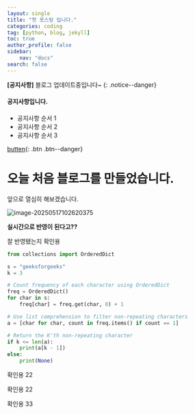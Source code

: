 ```yaml
---
layout: single
title: "첫 포스팅 입니다."
categories: coding
tag: [python, blog, jekyll]
toc: true
author_profile: false
sidebar:
    nav: "docs"
search: false
---
```


**[공지사항]** 블로그 업데이트중입니다~ 
{: .notice--danger}
<div class="notice--success">
<h4>공지사항입니다.</h4>
<ul>
    <li> 공지사항 순서 1 </li>
    <li> 공지사항 순서 2 </li>
    <li> 공지사항 순서 3 </li>
</ul>
</div>

[butten](google.com){: .btn .btn--danger}

# 오늘 처음 블로그를 만들었습니다.

앞으로 열심히 해보겠습니다.

![image-20250517102620375](C:\gitblog\lbakim.github.io\images\2025-05-14-first\image-20250517102620375.png)

**실시간으로 반영이 된다고??**



잘 반영됐는지 확인용 

```python
from collections import OrderedDict

s = "geeksforgeeks"
k = 3

# Count frequency of each character using OrderedDict
freq = OrderedDict()
for char in s:
    freq[char] = freq.get(char, 0) + 1

# Use list comprehension to filter non-repeating characters
a = [char for char, count in freq.items() if count == 1]

# Return the K'th non-repeating character
if k <= len(a):
    print(a[k - 1]) 
else:
    print(None)
```



확인용 22

확인용 22

확인용 33

